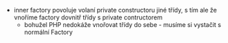 * inner factory povoluje volaní private constructoru jiné třídy, s tím ale že vnoříme factory dovnitř třídy s private contructorem
  * bohužel PHP nedokáže vnořovat třídy do sebe - musíme si vystačit s normální Factory